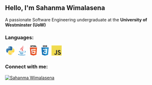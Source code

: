 ## Hello, I'm Sahanma Wimalasena

A passionate Software Engineering undergraduate at the **University of Westminster (UoW)** 



### Languages:
<p align="left">
  <img src="https://raw.githubusercontent.com/devicons/devicon/master/icons/python/python-original.svg" alt="python" width="34" height="34"/>
  <img src="https://raw.githubusercontent.com/devicons/devicon/master/icons/java/java-original.svg" alt="java" width="34" height="34"/>
  <img src="https://raw.githubusercontent.com/devicons/devicon/master/icons/html5/html5-original-wordmark.svg" alt="html5" width="34" height="34"/>
  <img src="https://raw.githubusercontent.com/devicons/devicon/master/icons/css3/css3-original-wordmark.svg" alt="css3" width="34" height="34"/>
  <img src="https://raw.githubusercontent.com/devicons/devicon/master/icons/javascript/javascript-original.svg" alt="javascript" width="34" height="34"/>

</p>


### Connect with me:
<p align="left">
<a href="https://www.linkedin.com/in/sahanma-wimalasena-859439331/" target="blank"><img align="center" src="https://raw.githubusercontent.com/rahuldkjain/github-profile-readme-generator/master/src/images/icons/Social/linked-in-alt.svg" alt="Sahanma Wimalasena" height="28" width="34" /></a>

</p>

